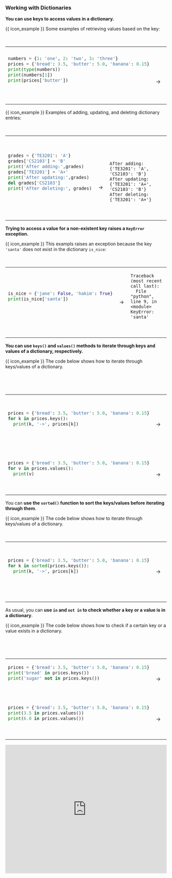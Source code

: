 ### Working with Dictionaries

**You can use keys to access values in a dictionary.**

<tip-box> 

{{ icon_example }} Some examples of retrieving values based on the key:

<table> 
<tr>
  <td>

```python
numbers = {1: 'one', 2: 'two', 3: 'three'}
prices = {'bread': 3.5, 'butter': 5.0, 'banana': 0.15}
print(type(numbers))
print(numbers[1])
print(prices['butter'])
```
  </td>
  <td><br><br>&nbsp;→&nbsp;</td>
  <td><br><br>

```
<class 'dict'>
one
5.0
```
  </td>
</tr>
</table>

{{ icon_example }} Examples of adding, updating, and deleting dictionary entries:

<table> 
<tr>
  <td>

```python
grades = {'TE3201': 'A'}
grades['CS2103'] = 'B'
print('After adding:',grades)
grades['TE3201'] = 'A+'
print('After updating:',grades)
del grades['CS2103']
print('After deleting:', grades)
```
  </td>
  <td><br><br><br>&nbsp;→&nbsp;</td>
  <td><br><br><br>

```
After adding: {'TE3201': 'A', 'CS2103': 'B'}
After updating: {'TE3201': 'A+', 'CS2103': 'B'}
After deleting: {'TE3201': 'A+'}
```
  </td>
</tr>
</table>
</tip-box>

<panel type="danger" header=":muscle: Exercise: Get Set Delete Score" expanded no-close>
  <include src="e-getSetDeleteScore.md" />
</panel><p/>

**Trying to access a value for a non-existent key raises a `KeyError` exception.**

<tip-box> 

{{ icon_example }} This exampls raises an exception because the key `'santa'` does not exist in the dictionary `is_nice`:

<table> 
<tr>
  <td>

```python
is_nice = {'jane': False, 'hakim': True}
print(is_nice['santa'])
```
  </td>
  <td>&nbsp;→&nbsp;</td>
  <td>

```
Traceback (most recent call last):
  File "python", line 9, in <module>
KeyError: 'santa'
```
  </td>
</tr>
</table>

</tip-box>

<panel type="danger" header=":muscle: Exercise: Get Score with Error Handling" expanded no-close>
  <include src="e-getScoreWithErrorHandling.md" />
</panel><p/>

**You can use `keys()` and `values()` methods to iterate through keys and values of a dictionary, respectively.**

<tip-box> 

{{ icon_example }} The code below shows how to iterate through keys/values of a dictionary.

<table> 
<tr>
  <td>

```python
prices = {'bread': 3.5, 'butter': 5.0, 'banana': 0.15}
for k in prices.keys():
  print(k, '->', prices[k])
```
  </td>
  <td>&nbsp;→&nbsp;</td>
  <td>

```
bread -> 3.5
butter -> 5.0
banana -> 0.15
```

  </td>
</tr> 
<tr>
  <td>

```python
prices = {'bread': 3.5, 'butter': 5.0, 'banana': 0.15}
for v in prices.values():
  print(v)
```
  </td>
  <td>&nbsp;→&nbsp;</td>
  <td>

```
3.5
5.0
0.15
```
  </td>
</tr>
</table>

</tip-box>

You can **use the `sorted()` function to sort the keys/values before iterating through them**.

<tip-box> 

{{ icon_example }} The code below shows how to iterate through keys/values of a dictionary.

<table> 
<tr>
  <td>

```python
prices = {'bread': 3.5, 'butter': 5.0, 'banana': 0.15}
for k in sorted(prices.keys()):
  print(k, '->', prices[k])
```
  </td>
  <td>&nbsp;→&nbsp;</td>
  <td>

```
banana -> 0.15
bread -> 3.5
butter -> 5.0
```

  </td>
</tr> 
</table>

</tip-box>

<panel type="danger" header=":muscle: Exercise: Print Scorecard" expanded no-close>
  <include src="e-printScorecard.md" />
</panel><p/>

As usual, you can **use `in` and `not in` to check whether a key or a value is in a dictionary**.

<tip-box> 

{{ icon_example }} The code below shows how to check if a certain key or a value exists in a dictionary.

<table> 
<tr>
  <td>

```python
prices = {'bread': 3.5, 'butter': 5.0, 'banana': 0.15}
print('bread' in prices.keys())
print('sugar' not in prices.keys())
```
  </td>
  <td>&nbsp;→&nbsp;</td>
  <td>

```

True
True
```
  </td>
</tr>
<tr>
  <td>

```python
prices = {'bread': 3.5, 'butter': 5.0, 'banana': 0.15}
print(3.5 in prices.values())
print(6.0 in prices.values())
```
  </td>
  <td>&nbsp;→&nbsp;</td>
  <td>

```

True
False
```
  </td>
</tr>
</table>

</tip-box>

<panel type="seamless" header="%%:computer: Try your own%%">

<iframe height="400px" width="100%" src="https://repl.it/@pythonbasics/dictionaries-workingWith?lite=true" scrolling="no" frameborder="no" allowtransparency="true" allowfullscreen="true" sandbox="allow-forms allow-pointer-lock allow-popups allow-same-origin allow-scripts allow-modals"></iframe>

</panel>

<panel type="danger" header=":muscle: Exercise: Add Bonus" expanded no-close>
  <include src="e-addBonus.md" />
</panel><p/>